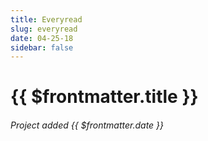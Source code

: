 ```yaml
---
title: Everyread
slug: everyread
date: 04-25-18
sidebar: false
---
```

<ApiPostHero/>

# {{ $frontmatter.title }}
###### Project added {{ $frontmatter.date }}

<ApiPost/>